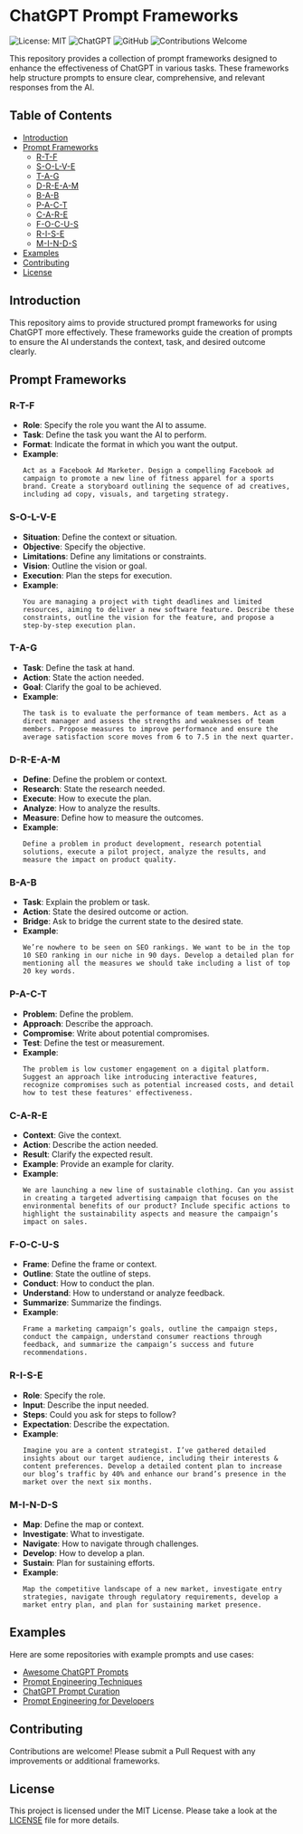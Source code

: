
# ChatGPT Prompt Frameworks
![License: MIT](https://img.shields.io/badge/License-MIT-blue.svg)
![ChatGPT](https://img.shields.io/badge/ChatGPT-Frameworks-green.svg)
![GitHub](https://img.shields.io/badge/GitHub-Repository-yellow.svg)
![Contributions Welcome](https://img.shields.io/badge/Contributions-Welcome-orange.svg)

This repository provides a collection of prompt frameworks designed to enhance the effectiveness of ChatGPT in various tasks. These frameworks help structure prompts to ensure clear, comprehensive, and relevant responses from the AI.

## Table of Contents
- [Introduction](#introduction)
- [Prompt Frameworks](#prompt-frameworks)
  - [R-T-F](#r-t-f)
  - [S-O-L-V-E](#s-o-l-v-e)
  - [T-A-G](#t-a-g)
  - [D-R-E-A-M](#d-r-e-a-m)
  - [B-A-B](#b-a-b)
  - [P-A-C-T](#p-a-c-t)
  - [C-A-R-E](#c-a-r-e)
  - [F-O-C-U-S](#f-o-c-u-s)
  - [R-I-S-E](#r-i-s-e)
  - [M-I-N-D-S](#m-i-n-d-s)
- [Examples](#examples)
- [Contributing](#contributing)
- [License](#license)

## Introduction
This repository aims to provide structured prompt frameworks for using ChatGPT more effectively. These frameworks guide the creation of prompts to ensure the AI understands the context, task, and desired outcome clearly.

## Prompt Frameworks

### R-T-F
- **Role**: Specify the role you want the AI to assume.
- **Task**: Define the task you want the AI to perform.
- **Format**: Indicate the format in which you want the output.
- **Example**:
  ```
  Act as a Facebook Ad Marketer. Design a compelling Facebook ad campaign to promote a new line of fitness apparel for a sports brand. Create a storyboard outlining the sequence of ad creatives, including ad copy, visuals, and targeting strategy.
  ```

### S-O-L-V-E
- **Situation**: Define the context or situation.
- **Objective**: Specify the objective.
- **Limitations**: Define any limitations or constraints.
- **Vision**: Outline the vision or goal.
- **Execution**: Plan the steps for execution.
- **Example**:
  ```
  You are managing a project with tight deadlines and limited resources, aiming to deliver a new software feature. Describe these constraints, outline the vision for the feature, and propose a step-by-step execution plan.
  ```

### T-A-G
- **Task**: Define the task at hand.
- **Action**: State the action needed.
- **Goal**: Clarify the goal to be achieved.
- **Example**:
  ```
  The task is to evaluate the performance of team members. Act as a direct manager and assess the strengths and weaknesses of team members. Propose measures to improve performance and ensure the average satisfaction score moves from 6 to 7.5 in the next quarter.
  ```

### D-R-E-A-M
- **Define**: Define the problem or context.
- **Research**: State the research needed.
- **Execute**: How to execute the plan.
- **Analyze**: How to analyze the results.
- **Measure**: Define how to measure the outcomes.
- **Example**:
  ```
  Define a problem in product development, research potential solutions, execute a pilot project, analyze the results, and measure the impact on product quality.
  ```

### B-A-B
- **Task**: Explain the problem or task.
- **Action**: State the desired outcome or action.
- **Bridge**: Ask to bridge the current state to the desired state.
- **Example**:
  ```
  We’re nowhere to be seen on SEO rankings. We want to be in the top 10 SEO ranking in our niche in 90 days. Develop a detailed plan for mentioning all the measures we should take including a list of top 20 key words.
  ```

### P-A-C-T
- **Problem**: Define the problem.
- **Approach**: Describe the approach.
- **Compromise**: Write about potential compromises.
- **Test**: Define the test or measurement.
- **Example**:
  ```
  The problem is low customer engagement on a digital platform. Suggest an approach like introducing interactive features, recognize compromises such as potential increased costs, and detail how to test these features' effectiveness.
  ```

### C-A-R-E
- **Context**: Give the context.
- **Action**: Describe the action needed.
- **Result**: Clarify the expected result.
- **Example**: Provide an example for clarity.
- **Example**:
  ```
  We are launching a new line of sustainable clothing. Can you assist in creating a targeted advertising campaign that focuses on the environmental benefits of our product? Include specific actions to highlight the sustainability aspects and measure the campaign’s impact on sales.
  ```

### F-O-C-U-S
- **Frame**: Define the frame or context.
- **Outline**: State the outline of steps.
- **Conduct**: How to conduct the plan.
- **Understand**: How to understand or analyze feedback.
- **Summarize**: Summarize the findings.
- **Example**:
  ```
  Frame a marketing campaign’s goals, outline the campaign steps, conduct the campaign, understand consumer reactions through feedback, and summarize the campaign’s success and future recommendations.
  ```

### R-I-S-E
- **Role**: Specify the role.
- **Input**: Describe the input needed.
- **Steps**: Could you ask for steps to follow?
- **Expectation**: Describe the expectation.
- **Example**:
  ```
  Imagine you are a content strategist. I’ve gathered detailed insights about our target audience, including their interests & content preferences. Develop a detailed content plan to increase our blog’s traffic by 40% and enhance our brand’s presence in the market over the next six months.
  ```

### M-I-N-D-S
- **Map**: Define the map or context.
- **Investigate**: What to investigate.
- **Navigate**: How to navigate through challenges.
- **Develop**: How to develop a plan.
- **Sustain**: Plan for sustaining efforts.
- **Example**:
  ```
  Map the competitive landscape of a new market, investigate entry strategies, navigate through regulatory requirements, develop a market entry plan, and plan for sustaining market presence.
  ```

## Examples
Here are some repositories with example prompts and use cases:
- [Awesome ChatGPT Prompts](https://github.com/f/awesome-chatgpt-prompts)
- [Prompt Engineering Techniques](https://github.com/gelifatsy/prompt-engineering)
- [ChatGPT Prompt Curation](https://github.com/yokoffing/ChatGPT-Prompts)
- [Prompt Engineering for Developers](https://github.com/brexhq/prompt-engineering)

## Contributing
Contributions are welcome! Please submit a Pull Request with any improvements or additional frameworks.

## License
This project is licensed under the MIT License. Please take a look at the [LICENSE](LICENSE) file for more details.
